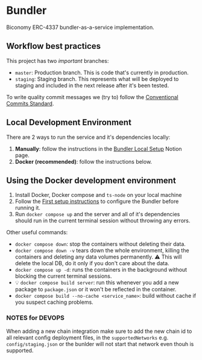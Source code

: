 # Bundler

Biconomy ERC-4337 bundler-as-a-service implementation.

## Workflow best practices

This project has two _important_ branches:

- `master`: Production branch. This is code that's currently in production.
- `staging`: Staging branch. This represents what will be deployed to staging and included in the next release after it's been tested.

To write quality commit messages we (try to) follow the [Conventional Commits Standard](https://www.conventionalcommits.org/en/v1.0.0/).

## Local Development Environment

There are 2 ways to run the service and it's dependencies locally:

1. **Manually**: follow the instructions in the [Bundler Local Setup](https://www.notion.so/biconomy/Local-setup-858695240f3a4c19b6c96cbb3f235b0a?pvs=4) Notion page.
2. **Docker (recommended)**: follow the instructions below.

## Using the Docker development environment
1. Install Docker, Docker compose and `ts-node` on your local machine
2. Follow the [First setup instructions](src/config/CONFIG.md#👶🏻-first-setup-instructions) to configure the Bundler before running it.
3. Run `docker compose up` and the server and all of it's dependencies should run in the current terminal session without throwing any errors.

Other useful commands:

- `docker compose down`: stop the containers without deleting their data.
- `docker compose down -v` tears down the whole environment, killing the containers and deleting any data volumes permanently. ⚠️ This will delete the local DB, do it only if you don't care about the data.
- `docker compose up -d`: runs the containers in the background without blocking the current terminal sessions.
- 💡 `docker compose build server`: run this whenever you add a new package to `package.json` or it won't be reflected in the container.
- `docker compose build --no-cache <service_name>`: build without cache if you suspect caching problems.


### NOTES for DEVOPS
When adding a new chain integration make sure to add the new chain id
to all relevant config deployment files, in the `supportedNetworks`
e.g. `config/staging.json` or the bunlder will not start that network
even thouh is supported.
